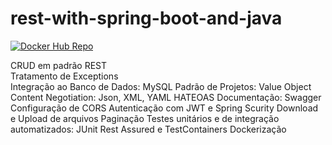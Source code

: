 # rest-with-spring-boot-and-java
[![Docker Hub Repo](https://img.shields.io/docker/pulls/eduardokaio/rest-with-spring-boot-erudio.svg)](https://hub.docker.com/repository/docker/eduardokaio/rest-with-spring-boot-erudio)

CRUD em padrão REST  
Tratamento de Exceptions  
Integração ao Banco de Dados: MySQL
Padrão de Projetos: Value Object
Content Negotiation: Json, XML, YAML
HATEOAS
Documentação: Swagger
Configuração de CORS
Autenticação com JWT e Spring Scurity
Download e Upload de arquivos
Paginação
Testes unitários e de integração automatizados: JUnit 
Rest Assured e TestContainers
Dockerização
